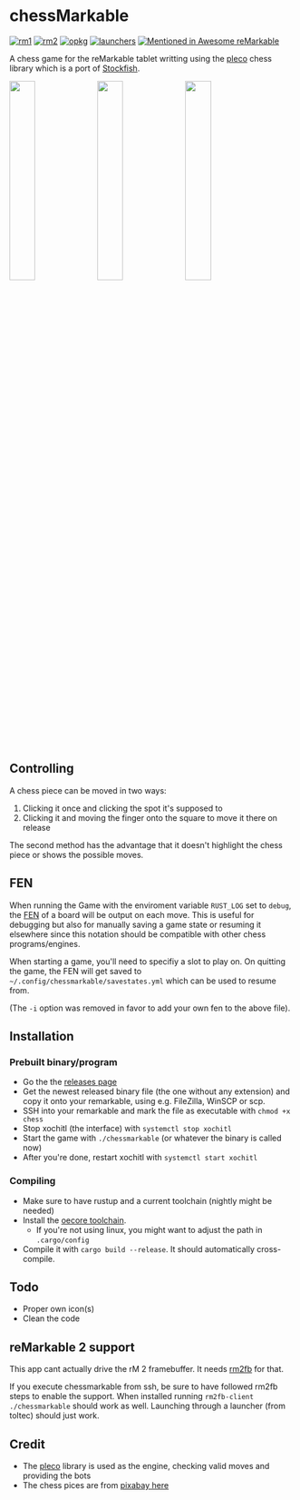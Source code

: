 # chessMarkable

[![rm1](https://img.shields.io/badge/rM1-supported-green)](https://remarkable.com/store/remarkable)
[![rm2](https://img.shields.io/badge/rM2-supported-green)](https://remarkable.com/store/remarkable-2)
[![opkg](https://img.shields.io/badge/OPKG-chessmarkable-blue)](https://github.com/toltec-dev/toltec)
[![launchers](https://img.shields.io/badge/Launchers-supported-green)](https://github.com/reHackable/awesome-reMarkable#launchers)
[![Mentioned in Awesome reMarkable](https://awesome.re/mentioned-badge.svg)](https://github.com/reHackable/awesome-reMarkable)

A chess game for the reMarkable tablet writting using the [pleco](https://crates.io/crates/pleco) chess library which is a port of [Stockfish](https://stockfishchess.org/).

<img src="https://transfer.cosmos-ink.net/VcnXJ/mainmenu.jpg" width="30%">&nbsp;<img src="https://transfer.cosmos-ink.net/1WVcVVf/2.jpg" width="30%">&nbsp;<img src="https://transfer.cosmos-ink.net/LZ9QT/3.jpg" width="30%">

## Controlling

A chess piece can be moved in two ways:

1. Clicking it once and clicking the spot it's supposed to
2. Clicking it and moving the finger onto the square to move it there on release

The second method has the advantage that it doesn't highlight the chess piece or shows the possible moves.

## FEN

When running the Game with the enviroment variable `RUST_LOG` set to `debug`, the [FEN](https://en.wikipedia.org/wiki/Forsyth%E2%80%93Edwards_Notation) of a board will be output on each move. This is useful for debugging but also for manually saving a game state or resuming it elsewhere since this notation should be compatible with other chess programs/engines.

When starting a game, you'll need to specifiy a slot to play on. On quitting the game, the FEN will get saved to `~/.config/chessmarkable/savestates.yml` which can be used to resume from.

(The `-i` option was removed in favor to add your own fen to the above file).

## Installation

### Prebuilt binary/program

- Go the the [releases page](https://github.com/LinusCDE/chessmarkable/releases)
- Get the newest released binary file (the one without any extension) and copy it onto your remarkable, using e.g. FileZilla, WinSCP or scp.
- SSH into your remarkable and mark the file as executable with `chmod +x chess`
- Stop xochitl (the interface) with `systemctl stop xochitl`
- Start the game with `./chessmarkable` (or whatever the binary is called now)
- After you're done, restart xochitl with `systemctl start xochitl`

### Compiling

- Make sure to have rustup and a current toolchain (nightly might be needed)
- Install the [oecore toolchain](https://remarkable.engineering/).
  - If you're not using linux, you might want to adjust the path in `.cargo/config`
- Compile it with `cargo build --release`. It should automatically cross-compile.

## Todo

- Proper own icon(s)
- Clean the code

## reMarkable 2 support

This app cant actually drive the rM 2 framebuffer. It needs [rm2fb](https://github.com/ddvk/remarkable2-framebuffer/) for that.

If you execute chessmarkable from ssh, be sure to have followed rm2fb steps to enable the support. When installed running `rm2fb-client ./chessmarkable` should work as well. Launching through a launcher (from toltec) should just work.

## Credit

- The [pleco](https://crates.io/crates/pleco) library is used as the engine, checking valid moves and providing the bots
- The chess pices are from [pixabay here](https://pixabay.com/vectors/chess-pieces-set-symbols-game-26774/)
